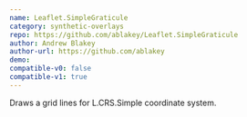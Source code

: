 ```yaml
---
name: Leaflet.SimpleGraticule
category: synthetic-overlays
repo: https://github.com/ablakey/Leaflet.SimpleGraticule
author: Andrew Blakey
author-url: https://github.com/ablakey
demo: 
compatible-v0: false
compatible-v1: true
---
```


Draws a grid lines for L.CRS.Simple coordinate system.
